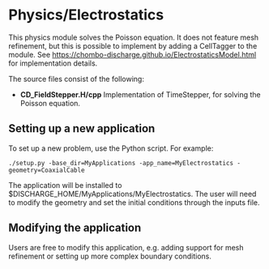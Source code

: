 # Physics/Electrostatics
This physics module solves the Poisson equation. It does not feature mesh refinement, but this is possible to implement by adding a CellTagger to the module. 
See https://chombo-discharge.github.io/ElectrostaticsModel.html for implementation details.

The source files consist of the following:

* **CD_FieldStepper.H/cpp** Implementation of TimeStepper, for solving the Poisson equation. 

## Setting up a new application
To set up a new problem, use the Python script. For example:

```shell
./setup.py -base_dir=MyApplications -app_name=MyElectrostatics -geometry=CoaxialCable
```

The application will be installed to $DISCHARGE_HOME/MyApplications/MyElectrostatics.
The user will need to modify the geometry and set the initial conditions through the inputs file. 

## Modifying the application
Users are free to modify this application, e.g. adding support for mesh refinement or setting up more complex boundary conditions. 
